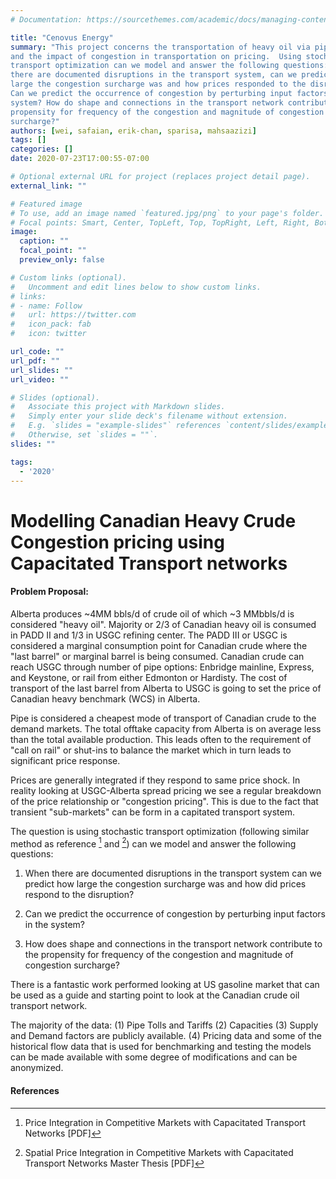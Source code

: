```yaml
---
# Documentation: https://sourcethemes.com/academic/docs/managing-content/

title: "Cenovus Energy"
summary: "This project concerns the transportation of heavy oil via pipeline,
and the impact of congestion in transportation on pricing.  Using stochastic
transport optimization can we model and answer the following questions: When
there are documented disruptions in the transport system, can we predict how
large the congestion surcharge was and how prices responded to the disruption?
Can we predict the occurrence of congestion by perturbing input factors in the
system? How do shape and connections in the transport network contribute to the
propensity for frequency of the congestion and magnitude of congestion
surcharge?"
authors: [wei, safaian, erik-chan, sparisa, mahsaazizi]
tags: []
categories: []
date: 2020-07-23T17:00:55-07:00

# Optional external URL for project (replaces project detail page).
external_link: ""

# Featured image
# To use, add an image named `featured.jpg/png` to your page's folder.
# Focal points: Smart, Center, TopLeft, Top, TopRight, Left, Right, BottomLeft, Bottom, BottomRight.
image:
  caption: ""
  focal_point: ""
  preview_only: false

# Custom links (optional).
#   Uncomment and edit lines below to show custom links.
# links:
# - name: Follow
#   url: https://twitter.com
#   icon_pack: fab
#   icon: twitter

url_code: ""
url_pdf: ""
url_slides: ""
url_video: ""

# Slides (optional).
#   Associate this project with Markdown slides.
#   Simply enter your slide deck's filename without extension.
#   E.g. `slides = "example-slides"` references `content/slides/example-slides.md`.
#   Otherwise, set `slides = ""`.
slides: ""

tags:
  - '2020'
---
```


# Modelling Canadian Heavy Crude Congestion pricing using Capacitated Transport networks

#### Problem Proposal:

Alberta produces \~4MM bbls/d of crude oil of which \~3 MMbbls/d is
considered "heavy oil". Majority or 2/3 of Canadian heavy oil is
consumed in PADD II and 1/3 in USGC refining center. The PADD III or
USGC is considered a marginal consumption point for Canadian crude where
the "last barrel" or marginal barrel is being consumed. Canadian crude
can reach USGC through number of pipe options: Enbridge mainline,
Express, and Keystone, or rail from either Edmonton or Hardisty. The
cost of transport of the last barrel from Alberta to USGC is going to
set the price of Canadian heavy benchmark (WCS) in Alberta.

Pipe is considered a cheapest mode of transport of Canadian crude to the
demand markets. The total offtake capacity from Alberta is on average
less than the total available production. This leads often to the
requirement of "call on rail" or shut-ins to balance the market which in
turn leads to significant price response.

Prices are generally integrated if they respond to same price shock. In
reality looking at USGC-Alberta spread pricing we see a regular
breakdown of the price relationship or "congestion pricing". This is due
to the fact that transient "sub-markets" can be form in a capitated
transport system.

The question is using stochastic transport optimization (following
similar method as reference [^1] and [^2]) can we model and answer the
following questions:

1.  When there are documented disruptions in the transport system can we
    predict how large the congestion surcharge was and how did prices
    respond to the disruption?

2.  Can we predict the occurrence of congestion by perturbing input
    factors in the system?

3.  How does shape and connections in the transport network contribute
    to the propensity for frequency of the congestion and magnitude of
    congestion surcharge?

There is a fantastic work performed looking at US gasoline market that
can be used as a guide and starting point to look at the Canadian crude
oil transport network.

The majority of the data: (1) Pipe Tolls and Tariffs (2) Capacities (3)
Supply and Demand factors are publicly available. (4) Pricing data and
some of the historical flow data that is used for benchmarking and
testing the models can be made available with some degree of
modifications and can be anonymized.

#### References

[^1]: Price Integration in Competitive Markets with Capacitated Transport Networks [PDF]

[^2]: Spatial Price Integration in Competitive Markets with Capacitated Transport Networks Master Thesis [PDF]

